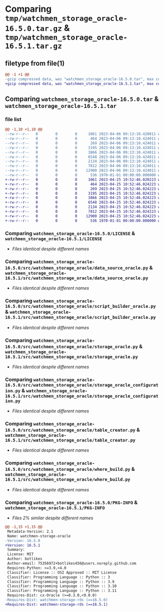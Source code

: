# Comparing `tmp/watchmen_storage_oracle-16.5.0.tar.gz` & `tmp/watchmen_storage_oracle-16.5.1.tar.gz`

## filetype from file(1)

```diff
@@ -1 +1 @@
-gzip compressed data, was "watchmen_storage_oracle-16.5.0.tar", max compression
+gzip compressed data, was "watchmen_storage_oracle-16.5.1.tar", max compression
```

## Comparing `watchmen_storage_oracle-16.5.0.tar` & `watchmen_storage_oracle-16.5.1.tar`

### file list

```diff
@@ -1,10 +1,10 @@
--rw-r--r--   0        0        0     1061 2023-04-06 09:13:10.420011 watchmen_storage_oracle-16.5.0/LICENSE
--rw-r--r--   0        0        0      464 2023-04-06 09:13:10.424011 watchmen_storage_oracle-16.5.0/pyproject.toml
--rw-r--r--   0        0        0      269 2023-04-06 09:13:10.424011 watchmen_storage_oracle-16.5.0/src/watchmen_storage_oracle/__init__.py
--rw-r--r--   0        0        0     3195 2023-04-06 09:13:10.424011 watchmen_storage_oracle-16.5.0/src/watchmen_storage_oracle/data_source_oracle.py
--rw-r--r--   0        0        0     3866 2023-04-06 09:13:10.424011 watchmen_storage_oracle-16.5.0/src/watchmen_storage_oracle/script_builder_oracle.py
--rw-r--r--   0        0        0     6548 2023-04-06 09:13:10.424011 watchmen_storage_oracle-16.5.0/src/watchmen_storage_oracle/storage_oracle.py
--rw-r--r--   0        0        0     2134 2023-04-06 09:13:10.424011 watchmen_storage_oracle-16.5.0/src/watchmen_storage_oracle/storage_oracle_configuration.py
--rw-r--r--   0        0        0     7812 2023-04-06 09:13:10.424011 watchmen_storage_oracle-16.5.0/src/watchmen_storage_oracle/table_creator.py
--rw-r--r--   0        0        0    12900 2023-04-06 09:13:10.424011 watchmen_storage_oracle-16.5.0/src/watchmen_storage_oracle/where_build.py
--rw-r--r--   0        0        0      536 1970-01-01 00:00:00.000000 watchmen_storage_oracle-16.5.0/PKG-INFO
+-rw-r--r--   0        0        0     1061 2023-04-25 10:52:46.020223 watchmen_storage_oracle-16.5.1/LICENSE
+-rw-r--r--   0        0        0      464 2023-04-25 10:52:46.024223 watchmen_storage_oracle-16.5.1/pyproject.toml
+-rw-r--r--   0        0        0      269 2023-04-25 10:52:46.024223 watchmen_storage_oracle-16.5.1/src/watchmen_storage_oracle/__init__.py
+-rw-r--r--   0        0        0     3195 2023-04-25 10:52:46.024223 watchmen_storage_oracle-16.5.1/src/watchmen_storage_oracle/data_source_oracle.py
+-rw-r--r--   0        0        0     3866 2023-04-25 10:52:46.024223 watchmen_storage_oracle-16.5.1/src/watchmen_storage_oracle/script_builder_oracle.py
+-rw-r--r--   0        0        0     6548 2023-04-25 10:52:46.024223 watchmen_storage_oracle-16.5.1/src/watchmen_storage_oracle/storage_oracle.py
+-rw-r--r--   0        0        0     2134 2023-04-25 10:52:46.024223 watchmen_storage_oracle-16.5.1/src/watchmen_storage_oracle/storage_oracle_configuration.py
+-rw-r--r--   0        0        0     7812 2023-04-25 10:52:46.024223 watchmen_storage_oracle-16.5.1/src/watchmen_storage_oracle/table_creator.py
+-rw-r--r--   0        0        0    12900 2023-04-25 10:52:46.024223 watchmen_storage_oracle-16.5.1/src/watchmen_storage_oracle/where_build.py
+-rw-r--r--   0        0        0      536 1970-01-01 00:00:00.000000 watchmen_storage_oracle-16.5.1/PKG-INFO
```

### Comparing `watchmen_storage_oracle-16.5.0/LICENSE` & `watchmen_storage_oracle-16.5.1/LICENSE`

 * *Files identical despite different names*

### Comparing `watchmen_storage_oracle-16.5.0/src/watchmen_storage_oracle/data_source_oracle.py` & `watchmen_storage_oracle-16.5.1/src/watchmen_storage_oracle/data_source_oracle.py`

 * *Files identical despite different names*

### Comparing `watchmen_storage_oracle-16.5.0/src/watchmen_storage_oracle/script_builder_oracle.py` & `watchmen_storage_oracle-16.5.1/src/watchmen_storage_oracle/script_builder_oracle.py`

 * *Files identical despite different names*

### Comparing `watchmen_storage_oracle-16.5.0/src/watchmen_storage_oracle/storage_oracle.py` & `watchmen_storage_oracle-16.5.1/src/watchmen_storage_oracle/storage_oracle.py`

 * *Files identical despite different names*

### Comparing `watchmen_storage_oracle-16.5.0/src/watchmen_storage_oracle/storage_oracle_configuration.py` & `watchmen_storage_oracle-16.5.1/src/watchmen_storage_oracle/storage_oracle_configuration.py`

 * *Files identical despite different names*

### Comparing `watchmen_storage_oracle-16.5.0/src/watchmen_storage_oracle/table_creator.py` & `watchmen_storage_oracle-16.5.1/src/watchmen_storage_oracle/table_creator.py`

 * *Files identical despite different names*

### Comparing `watchmen_storage_oracle-16.5.0/src/watchmen_storage_oracle/where_build.py` & `watchmen_storage_oracle-16.5.1/src/watchmen_storage_oracle/where_build.py`

 * *Files identical despite different names*

### Comparing `watchmen_storage_oracle-16.5.0/PKG-INFO` & `watchmen_storage_oracle-16.5.1/PKG-INFO`

 * *Files 2% similar despite different names*

```diff
@@ -1,15 +1,15 @@
 Metadata-Version: 2.1
 Name: watchmen-storage-oracle
-Version: 16.5.0
+Version: 16.5.1
 Summary: 
 License: MIT
 Author: botlikes
 Author-email: 75356972+botlikes456@users.noreply.github.com
 Requires-Python: >=3.9,<4.0
 Classifier: License :: OSI Approved :: MIT License
 Classifier: Programming Language :: Python :: 3
 Classifier: Programming Language :: Python :: 3.9
 Classifier: Programming Language :: Python :: 3.10
 Classifier: Programming Language :: Python :: 3.11
 Requires-Dist: cx-Oracle (>=8.3.0,<9.0.0)
-Requires-Dist: watchmen-storage-rds (==16.5.0)
+Requires-Dist: watchmen-storage-rds (==16.5.1)
```

